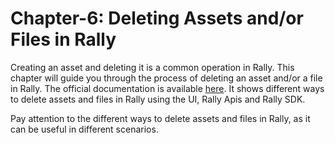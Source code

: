 # Chapter-6: Deleting Assets and/or Files in Rally 

Creating an asset and deleting it is a common operation in Rally. This chapter will guide you through the process of deleting an asset and/or a file in Rally.
The official documentation is available [here](https://sdvi.my.site.com/support/s/article/Deleting-Assets-and-or-Files-in-Rally).
It shows different ways to delete assets and files in Rally using the UI, Rally Apis and Rally SDK.

Pay attention to the different ways to delete assets and files in Rally, as it can be useful in different scenarios.